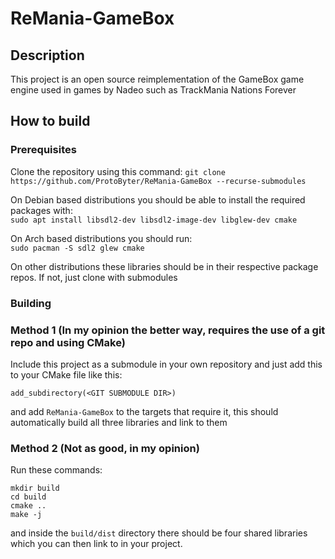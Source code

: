 # ReMania-GameBox

## Description

This project is an open source reimplementation of the GameBox game engine used in games by Nadeo such as TrackMania Nations Forever

## How to build

### Prerequisites

Clone the repository using this command:
```git clone https://github.com/ProtoByter/ReMania-GameBox --recurse-submodules```

On Debian based distributions you should be able to install the required packages with:<br>
```sudo apt install libsdl2-dev libsdl2-image-dev libglew-dev cmake```

On Arch based distributions you should run:<br>
```sudo pacman -S sdl2 glew cmake```<br>

On other distributions these libraries should be in their respective package repos. If not, just clone with submodules

### Building

### <b>Method 1</b> (In my opinion the better way, requires the use of a git repo and using CMake)
Include this project as a submodule in your own repository and just add this to your CMake file like this:
```
add_subdirectory(<GIT SUBMODULE DIR>)
```
and add `ReMania-GameBox` to the targets that require it, this should automatically build all three libraries and link to them

### <b>Method 2</b> (Not as good, in my opinion)


Run these commands:<br>
```
mkdir build
cd build
cmake ..
make -j
```
and inside the `build/dist` directory there should be four shared libraries which you can then link to in your project.